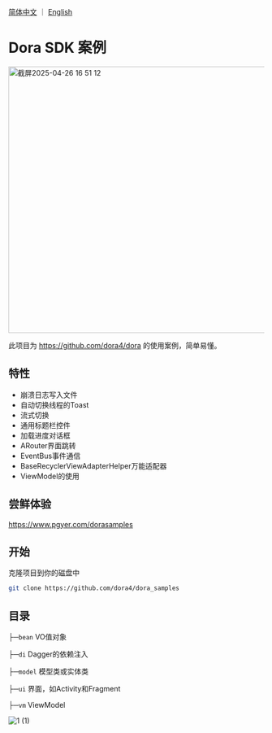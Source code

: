 <a href="./README.zh-CN.md">简体中文</a> ｜ <a href="./README.md">English</a>

# Dora SDK 案例

<img width="524" alt="截屏2025-04-26 16 51 12" src="https://github.com/user-attachments/assets/55d610c4-72e0-4129-85ae-84a7916de39b" />

此项目为 https://github.com/dora4/dora 的使用案例，简单易懂。

## 特性

- 崩溃日志写入文件
- 自动切换线程的Toast
- 流式切换
- 通用标题栏控件
- 加载进度对话框
- ARouter界面跳转
- EventBus事件通信
- BaseRecyclerViewAdapterHelper万能适配器
- ViewModel的使用

## 尝鲜体验

https://www.pgyer.com/dorasamples

## 开始

克隆项目到你的磁盘中

```bash
git clone https://github.com/dora4/dora_samples
```

## 目录

├─`bean` VO值对象

├─`di` Dagger的依赖注入

├─`model` 模型类或实体类

├─`ui` 界面，如Activity和Fragment

├─`vm` ViewModel

![1 (1)](https://github.com/user-attachments/assets/0d8ca31f-c98e-400f-aee2-7cf9f2d75598)

